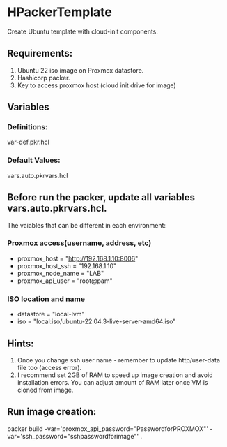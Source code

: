 # HPackerTemplate

Create Ubuntu template with cloud-init components.

## Requirements:
1. Ubuntu 22 iso image on Proxmox datastore.
2. Hashicorp packer.
3. Key to access proxmox host (cloud init drive for image)

## Variables
### Definitions:
var-def.pkr.hcl
### Default Values:
vars.auto.pkrvars.hcl

## Before run the packer, update all variables vars.auto.pkrvars.hcl. 
The vaiables that can be different in each environment:
### Proxmox access(username, address, etc)
- proxmox_host = "http://192.168.1.10:8006"
- proxmox_host_ssh = "192.168.1.10"
- proxmox_node_name =  "LAB"
- proxmox_api_user = "root@pam"
### ISO location and name
- datastore = "local-lvm"
- iso = "local:iso/ubuntu-22.04.3-live-server-amd64.iso"

## Hints:
1. Once you change ssh user name - remember to update http/user-data file too (access error).
2. I recommend set 2GB of RAM to speed up image creation and avoid installation errors. You can adjust amount of RAM later once VM is cloned from image.

## Run image creation:
packer build  -var='proxmox_api_password="PasswordforPROXMOX"' -var='ssh_password="sshpasswordforimage"' . 
